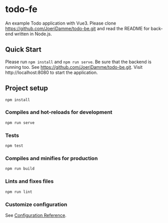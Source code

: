 # todo-fe

An example Todo application with Vue3.
Please clone https://github.com/JoeriDamme/todo-be.git and read the README for back-end written in Node.js.

## Quick Start
Please run ```npm install``` and ```npm run serve```.
Be sure that the backend is running too. See https://github.com/JoeriDamme/todo-be.git.
Visit http://localhost:8080 to start the application.

## Project setup
```
npm install
```

### Compiles and hot-reloads for development
```
npm run serve
```

### Tests
```
npm test
```

### Compiles and minifies for production
```
npm run build
```

### Lints and fixes files
```
npm run lint
```

### Customize configuration
See [Configuration Reference](https://cli.vuejs.org/config/).
